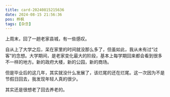 ```yaml
---
title: card-20240815215636
date: 2024-08-15 21:56:36
pos: 桦枫
tags: [杂念]
---
```

上周末，回了一趟老家县城，有一些感叹。

自从上了大学之后，呆在家里的时间就没那么多了，但虽如此，我从未有过“过客”的念想。大学期间，是老家变化最大的阶段，基本上每学期回来都会看到很多不一样的地方。新的政府大楼，新的公园，新的商场。

但是毕业后的这几年，其实就没什么发展了，该烂尾的还在烂尾。这一次因为不是节假日回去，我发现年轻人真的很少。

其实还是很想老了回去养老的。